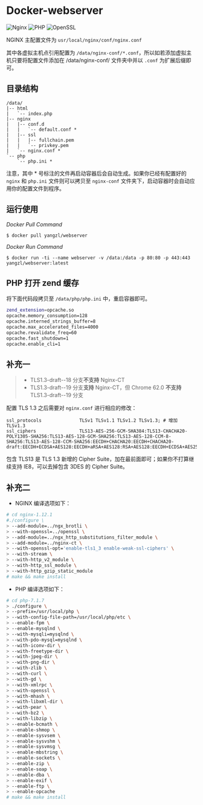 # Docker-webserver

![Nginx](https://img.shields.io/badge/Nginx-1.13.7-yellow.svg)
![PHP](https://img.shields.io/badge/PHP-7.1.12-red.svg)
![OpenSSL](https://img.shields.io/badge/TLS1.3-draft--19-green.svg)


NGINX 主配置文件为 `usr/local/nginx/conf/nginx.conf`

其中各虚拟主机点引用配置为 `/data/nginx-conf/*.conf`，所以如若添加虚拟主机只要将配置文件添加在 /data/nginx-conf/ 文件夹中并以 `.conf`
为扩展后缀即可。

## 目录结构
```
/data/
|-- html
|   `-- index.php
|-- nginx
|   |-- conf.d 
|   |   `-- default.conf *
|   |-- ssl
|   |   |-- fullchain.pem 
|   |   `-- privkey.pem
|   `-- nginx.conf *
`-- php
    `-- php.ini *
```

注意，其中 * 号标注的文件再启动容器后会自动生成。如果你已经有配置好的 `nginx` 和 `php.ini` 文件则可以拷贝至 `nginx-conf` 文件夹下，启动容器时会自动应用你的配置文件到程序。

## 运行使用

_Docker Pull Command_

`$ docker pull yangzl/webserver`

_Docker Run Command_

`$ docker run -ti --name webserver -v /data:/data -p 80:80 -p 443:443 yangzl/webserver:latest`

## PHP 打开 zend 缓存

将下面代码段拷贝至 `/data/php/php.ini` 中，重启容器即可。

```bash
zend_extension=opcache.so
opcache.memory_consumption=128
opcache.interned_strings_buffer=8
opcache.max_accelerated_files=4000
opcache.revalidate_freq=60
opcache.fast_shutdown=1
opcache.enable_cli=1
```

## 补充一

> * TLS1.3-draft--18 分支**不支持** Nginx-CT
> * TLS1.3-draft--19 分支**支持** Nginx-CT，但 Chrome 62.0 **不支持** TLS1.3-draft--19 分支

配置 TLS 1.3 之后需要对 `nginx.conf` 进行相应的修改：

```
ssl_protocols              TLSv1 TLSv1.1 TLSv1.2 TLSv1.3; # 增加 TLSv1.3
ssl_ciphers                TLS13-AES-256-GCM-SHA384:TLS13-CHACHA20-POLY1305-SHA256:TLS13-AES-128-GCM-SHA256:TLS13-AES-128-CCM-8-SHA256:TLS13-AES-128-CCM-SHA256:EECDH+CHACHA20:EECDH+CHACHA20-draft:EECDH+ECDSA+AES128:EECDH+aRSA+AES128:RSA+AES128:EECDH+ECDSA+AES256:EECDH+aRSA+AES256:RSA+AES256:EECDH+ECDSA+3DES:EECDH+aRSA+3DES:RSA+3DES:!MD5;
```

包含 TLS13 是 TLS 1.3 新增的 Cipher Suite，加在最前面即可；如果你不打算继续支持 IE8，可以去掉包含 3DES 的 Cipher Suite。

## 补充二

* NGINX 编译选项如下：

```bash
# cd nginx-1.12.1
#./configure \
> --add-module=../ngx_brotli \
> --with-openssl=../openssl \
> --add-module=../ngx_http_substitutions_filter_module \
> --add-module=../nginx-ct \
> --with-openssl-opt='enable-tls1_3 enable-weak-ssl-ciphers' \
> --with-stream \
> --with-http_v2_module \
> --with-http_ssl_module \
> --with-http_gzip_static_module
# make && make install
```

* PHP 编译选项如下：

```bash
# cd php-7.1.7
> ./configure \
> --prefix=/usr/local/php \
> --with-config-file-path=/usr/local/php/etc \
> --enable-fpm \
> --enable-mysqlnd \
> --with-mysqli=mysqlnd \
> --with-pdo-mysql=mysqlnd \
> --with-iconv-dir \
> --with-freetype-dir \
> --with-jpeg-dir \
> --with-png-dir \
> --with-zlib \
> --with-curl \
> --with-gd \
> --with-xmlrpc \
> --with-openssl \
> --with-mhash \
> --with-libxml-dir \
> --with-pear \
> --with-bz2 \
> --with-libzip \
> --enable-bcmath \
> --enable-shmop \
> --enable-sysvsem \
> --enable-sysvshm \
> --enable-sysvmsg \
> --enable-mbstring \
> --enable-sockets \
> --enable-zip \
> --enable-soap \
> --enable-dba \
> --enable-exif \
> --enable-ftp \
> --enable-opcache
# make && make install
```